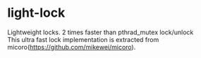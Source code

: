 light-lock
==========

Lightweight locks. 2 times faster than pthrad_mutex lock/unlock<br/>
This ultra fast lock implementation is extracted from micoro(https://github.com/mikewei/micoro).

